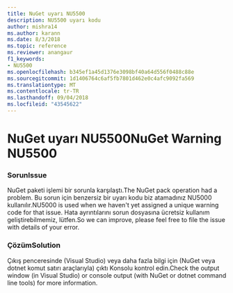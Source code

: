 ```yaml
---
title: NuGet uyarı NU5500
description: NU5500 uyarı kodu
author: mishra14
ms.author: karann
ms.date: 8/3/2018
ms.topic: reference
ms.reviewer: anangaur
f1_keywords:
- NU5500
ms.openlocfilehash: b345ef1a45d1376e3098bf40a64d556f0488c88e
ms.sourcegitcommit: 1d1406764c6af5fb7801d462e0c4afc9092fa569
ms.translationtype: MT
ms.contentlocale: tr-TR
ms.lasthandoff: 09/04/2018
ms.locfileid: "43545622"
---
```

# <a name="nuget-warning-nu5500"></a><span data-ttu-id="a33cd-103">NuGet uyarı NU5500</span><span class="sxs-lookup"><span data-stu-id="a33cd-103">NuGet Warning NU5500</span></span>

### <a name="issue"></a><span data-ttu-id="a33cd-104">Sorun</span><span class="sxs-lookup"><span data-stu-id="a33cd-104">Issue</span></span>

<span data-ttu-id="a33cd-105">NuGet paketi işlemi bir sorunla karşılaştı.</span><span class="sxs-lookup"><span data-stu-id="a33cd-105">The NuGet pack operation had a problem.</span></span> <span data-ttu-id="a33cd-106">Bu sorun için benzersiz bir uyarı kodu biz atamadınız NU5000 kullanılır.</span><span class="sxs-lookup"><span data-stu-id="a33cd-106">NU5000 is used when we haven't yet assigned a unique warning code for that issue.</span></span> <span data-ttu-id="a33cd-107">Hata ayrıntılarını sorun dosyasına ücretsiz kullanım geliştirebilmemiz, lütfen.</span><span class="sxs-lookup"><span data-stu-id="a33cd-107">So we can improve, please feel free to file the issue with details of your error.</span></span>


### <a name="solution"></a><span data-ttu-id="a33cd-108">Çözüm</span><span class="sxs-lookup"><span data-stu-id="a33cd-108">Solution</span></span>

<span data-ttu-id="a33cd-109">Çıkış penceresinde (Visual Studio) veya daha fazla bilgi için (NuGet veya dotnet komut satırı araçlarıyla) çıktı Konsolu kontrol edin.</span><span class="sxs-lookup"><span data-stu-id="a33cd-109">Check the output window (in Visual Studio) or console output (with NuGet or dotnet command line tools) for more information.</span></span>


